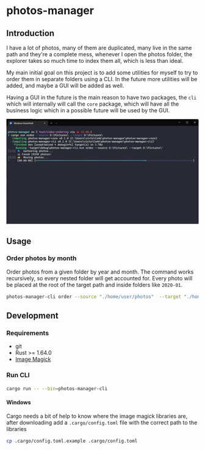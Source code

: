 # photos-manager

## Introduction

I have a lot of photos, many of them are duplicated, many live in the same path and they're a
complete mess, whenever I open the photos folder, the explorer takes so much time to index them
all, which is less than ideal.

My main initial goal on this project is to add some utilities for myself to try to order them in
separate folders using a CLI. In the future more utilities will be added, and maybe a GUI will be
added as well.

Having a GUI in the future is the main reason to have two packages, the `cli` which will internally
will call the `core` package, which will have all the business logic which in a possible future will
be used by the GUI.

![Ordering Photos by month](./screenshots/photos-manager.png)

## Usage

### Order photos by month

Order photos from a given folder by year and month. The command works recursively, so every nested
folder will get accounted for. Every photo will be placed at the root of the target path and
inside folders like `2020-01`.

```bash
photos-manager-cli order --source "./home/user/photos"  --target "./home/user/photos"
```

## Development

### Requirements

- git
- Rust >= 1.64.0
- [Image Magick](https://imagemagick.org/script/download.php)

### Run CLI

```bash
cargo run -- --bin=photos-manager-cli
```

#### Windows

Cargo needs a bit of help to know where the image magick libraries are, after downloading add a
`.cargo/config.toml` file with the correct path to the libraries

```bash
cp .cargo/config.toml.example .cargo/config.toml
```
